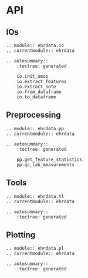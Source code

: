 # API

## IOs

```{eval-rst}
.. module:: ehrdata.io
.. currentmodule:: ehrdata

.. autosummary::
    :toctree: generated

    io.init_omop
    io.extract_features
    io.extract_note
    io.from_dataframe
    io.to_dataframe

```

## Preprocessing

```{eval-rst}
.. module:: ehrdata.pp
.. currentmodule:: ehrdata

.. autosummary::
    :toctree: generated

    pp.get_feature_statistics
    pp.qc_lab_measurements
```

## Tools

```{eval-rst}
.. module:: ehrdata.tl
.. currentmodule:: ehrdata

.. autosummary::
    :toctree: generated

```

## Plotting

```{eval-rst}
.. module:: ehrdata.pl
.. currentmodule:: ehrdata

.. autosummary::
    :toctree: generated

```
